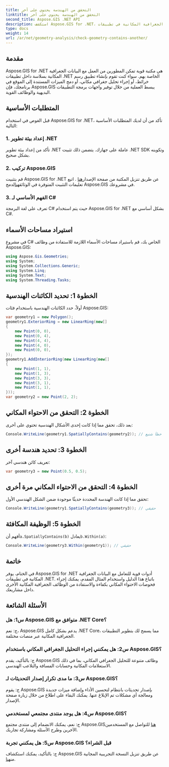 ```yaml
---
title: التحقق من الهندسة يحتوي على آخر
linktitle: التحقق من الهندسة يحتوي على آخر
second_title: Aspose.GIS .NET API
description: استكشف Aspose.GIS for .NET، وهي مكتبة قوية للتكامل السلس للبيانات الجغرافية المكانية في تطبيقات .NET الخاصة بك.
type: docs
weight: 14
url: /ar/net/geometry-analysis/check-geometry-contains-another/
---
```

## مقدمة
Aspose.GIS for .NET هي مكتبة قوية تمكن المطورين من العمل مع البيانات الجغرافية المكانية بسلاسة داخل تطبيقات .NET الخاصة بهم. سواء كنت تقوم بإنشاء تطبيق رسم خرائط، أو إجراء تحليل جغرافي مكاني، أو دمج الميزات المستندة إلى الموقع في برنامجك، فإن Aspose.GIS يبسط العملية من خلال توفير واجهات برمجة التطبيقات البديهية والوظائف القوية.
## المتطلبات الأساسية
قبل الغوص في استخدام Aspose.GIS for .NET، تأكد من أن لديك المتطلبات الأساسية التالية:
### 1. إعداد بيئة تطوير .NET
تأكد من إعداد بيئة تطوير .NET عاملة على جهازك. يتضمن ذلك تثبيت .NET SDK وتكوينه بشكل صحيح.
### 2. تركيب Aspose.GIS
 قم بتثبيت Aspose.GIS for .NET عن طريق تنزيل المكتبة من صفحة الإصدار[هنا](https://releases.aspose.com/gis/net/) . اتبع تعليمات التثبيت المتوفرة في الوثائق[هنا](https://reference.aspose.com/gis/net/)لدمج Aspose.GIS في مشروعك.
### 3. الفهم الأساسي لـ C#
تعرف على لغة البرمجة C# حيث يتم استخدام Aspose.GIS for .NET بشكل أساسي مع C#.

## استيراد مساحات الأسماء
في مشروع C# الخاص بك، قم باستيراد مساحات الأسماء اللازمة للاستفادة من وظائف Aspose.GIS:
```csharp
using Aspose.Gis.Geometries;
using System;
using System.Collections.Generic;
using System.Linq;
using System.Text;
using System.Threading.Tasks;
```

## الخطوة 1: تحديد الكائنات الهندسية
أولاً، حدد الكائنات الهندسية باستخدام فئات Aspose.GIS:
```csharp
var geometry1 = new Polygon();
geometry1.ExteriorRing = new LinearRing(new[]
{
    new Point(0, 0),
    new Point(0, 4),
    new Point(4, 4),
    new Point(4, 0),
    new Point(0, 0),
});
geometry1.AddInteriorRing(new LinearRing(new[]
{
    new Point(1, 1),
    new Point(1, 3),
    new Point(3, 3),
    new Point(3, 1),
    new Point(1, 1),
}));
var geometry2 = new Point(2, 2);
```
## الخطوة 2: التحقق من الاحتواء المكاني
بعد ذلك، تحقق مما إذا كانت إحدى الأشكال الهندسية تحتوي على أخرى:
```csharp
Console.WriteLine(geometry1.SpatiallyContains(geometry2)); // خطأ شنيع
```
## الخطوة 3: تحديد هندسة أخرى
تعريف كائن هندسي آخر:
```csharp
var geometry3 = new Point(0.5, 0.5);
```
## الخطوة 4: التحقق من الاحتواء المكاني مرة أخرى
تحقق مما إذا كانت الهندسة المحددة حديثًا موجودة ضمن الشكل الهندسي الأول:
```csharp
Console.WriteLine(geometry1.SpatiallyContains(geometry3)); // حقيقي
```
## الخطوة 5: الوظيفة المكافئة
 أفهم أن`a.SpatiallyContains(b)` يعادل`b.Within(a)`:
```csharp
Console.WriteLine(geometry3.Within(geometry1)); // حقيقي
```

## خاتمة
في الختام، يوفر Aspose.GIS for .NET أدوات قوية للتعامل مع البيانات الجغرافية المكانية في تطبيقات .NET. باتباع هذا الدليل واستخدام المثال المقدم، يمكنك إجراء فحوصات الاحتواء المكاني بكفاءة والاستفادة من الوظائف الجغرافية المكانية الأخرى داخل مشاريعك.
## الأسئلة الشائعة
### س1: هل Aspose.GIS متوافق مع .NET Core؟
ج: نعم، Aspose.GIS يدعم بشكل كامل .NET Core، مما يسمح لك بتطوير التطبيقات الجغرافية المكانية عبر منصات مختلفة.
### س2: هل يمكنني إجراء التحليل الجغرافي المكاني باستخدام Aspose.GIS؟
ج: بالتأكيد، يقدم Aspose.GIS وظائف متنوعة للتحليل الجغرافي المكاني، بما في ذلك الاستعلامات المكانية وحسابات المسافة والتلاعب الهندسي.
### س3: ما مدى تكرار إصدار التحديثات لـ Aspose.GIS؟
ج: يقوم Aspose.GIS بإصدار تحديثات بانتظام لتحسين الأداء وإضافة ميزات جديدة ومعالجة أي مشكلات تم الإبلاغ عنها. يمكنك البقاء على اطلاع من خلال زيارة صفحة الإصدار.
### س4: هل يوجد منتدى مجتمعي لمستخدمي Aspose.GIS؟
ج: نعم، يمكنك الانضمام إلى منتدى مجتمع Aspose.GIS[هنا](https://forum.aspose.com/c/gis/33) للتواصل مع المستخدمين الآخرين وطرح الأسئلة ومشاركة تجاربك.
### س5: هل يمكنني تجربة Aspose.GIS قبل الشراء؟
 ج: بالتأكيد، يمكنك استكشاف Aspose.GIS عن طريق تنزيل النسخة التجريبية المجانية من[هنا](https://releases.aspose.com/).